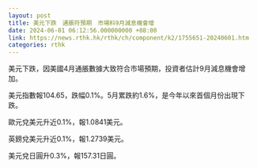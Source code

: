 ```yaml
---
layout: post
title: 美元下跌　通脹符預期　市場料9月減息機會增
date: 2024-06-01 06:12:56.000000000 +08:00
link: https://news.rthk.hk/rthk/ch/component/k2/1755651-20240601.htm
categories: rthk
---
```


美元下跌，因美國4月通脹數據大致符合市場預期，投資者估計9月減息機會增加。

美元指數報104.65，跌幅0.1%。5月累跌約1.6%，是今年以來首個月份出現下跌。

歐元兌美元升近0.1%，報1.0841美元。

英鎊兌美元升近0.1%，報1.2739美元。

美元兌日圓升0.3%，報157.31日圓。

